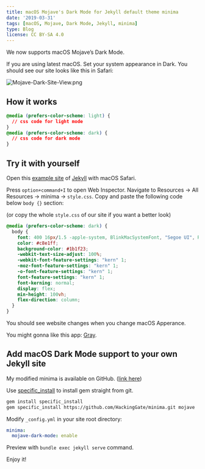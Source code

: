 ```yaml
---
title: macOS Mojave's Dark Mode for Jekyll default theme minima
date: '2019-03-31'
tags: [macOS, Mojave, Dark Mode, Jekyll, minima]
type: Blog
license: CC BY-SA 4.0
---
```


We now supports macOS Mojave’s Dark Mode.

If you are using latest macOS. Set your system appearance in Dark. You should see our site looks like this in Safari:

![Mojave-Dark-Site-View.png](/static/images/Mojave-Dark-Site-View.webp)

## How it works

```css
@media (prefers-color-scheme: light) {
  // css code for light mode
}
@media (prefers-color-scheme: dark) {
  // css code for dark mode
}
```

## Try it with yourself

Open this [example site](https://jekyll.github.io/minima/) of [Jekyll](https://jekyllrb.com) with macOS Safari.

Press `option+command+I` to open Web Inspector. Navigate to Resources -> All Resources -> minima -> `style.css`. Copy and paste the following code below `body {}` section:

(or copy the whole `style.css` of our site if you want a better look)

```css
@media (prefers-color-scheme: dark) {
  body {
    font: 400 16px/1.5 -apple-system, BlinkMacSystemFont, "Segoe UI", Roboto, Helvetica, Arial, sans-serif, "Apple Color Emoji", "Segoe UI Emoji", "Segoe UI Symbol";
    color: #c8e1ff;
    background-color: #1b1f23;
    -webkit-text-size-adjust: 100%;
    -webkit-font-feature-settings: "kern" 1;
    -moz-font-feature-settings: "kern" 1;
    -o-font-feature-settings: "kern" 1;
    font-feature-settings: "kern" 1;
    font-kerning: normal;
    display: flex;
    min-height: 100vh;
    flex-direction: column;
  }
}
```

You should see website changes when you change macOS Apperance.

You might gonna like this app: [Gray](https://github.com/zenangst/Gray).

## Add macOS Dark Mode support to your own Jekyll site

My modified minima is available on GitHub. ([link here](https://github.com/HackingGate/minima/commit/404934ed2b7bba90da1dba93bc7b9ad580fdddbf))

Use [specific_install](https://github.com/rdp/specific_install) to install gem straight from git.

```bash
gem install specific_install
gem specific_install https://github.com/HackingGate/minima.git mojave
```

Modify `_config.yml` in your site root directory:

```yml
minima:
  mojave-dark-mode: enable
```

Preview with `bundle exec jekyll serve` command.

Enjoy it!
